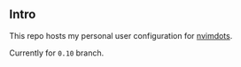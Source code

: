 ## Intro

This repo hosts my personal user configuration for [nvimdots](https://github.com/ayamir/nvimdots).

Currently for `0.10` branch.
